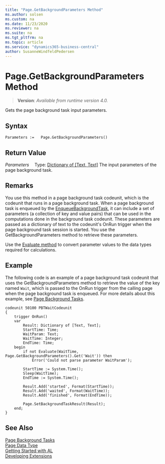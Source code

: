 ```yaml
---
title: "Page.GetBackgroundParameters Method"
ms.author: solsen
ms.custom: na
ms.date: 11/23/2020
ms.reviewer: na
ms.suite: na
ms.tgt_pltfrm: na
ms.topic: article
ms.service: "dynamics365-business-central"
author: SusanneWindfeldPedersen
---
```

[//]: # (START>DO_NOT_EDIT)
[//]: # (IMPORTANT:Do not edit any of the content between here and the END>DO_NOT_EDIT.)
[//]: # (Any modifications should be made in the .xml files in the ModernDev repo.)
# Page.GetBackgroundParameters Method
> **Version**: _Available from runtime version 4.0._

Gets the page background task input parameters.


## Syntax
```
Parameters :=   Page.GetBackgroundParameters()
```


## Return Value
*Parameters*
&emsp;Type: [Dictionary of [Text, Text]](../dictionary/dictionary-data-type.md)
The input parameters of the page background task.


[//]: # (IMPORTANT: END>DO_NOT_EDIT)

## Remarks

You use this method in a page background task codeunit, which is the codeunit that runs in a page background task. When a page background task is enqueued by the [EnqueueBackgroundTask](page-enqueuebackgroundtask-method.md), it can include a set of parameters (a collection of key and value pairs) that can be used in the computations done in the background task codeunit. These parameters are passed as a dictionary of text to the codeunit's OnRun trigger when the page background task session is started. You use the GetBackgroundParameters method to retrieve these parameters.  

Use the [Evaluate method](../system/system-evaluate-method.md) to convert parameter values to the data types required for calculations.

## Example

The following code is an example of a page background task codeunit that uses the GetBackgroundParameters method to retrieve the value of the key named `Wait`, which is passed to the OnRun trigger from the calling page when the page background task is enqueued. For more details about this example, see [Page Background Tasks](../../devenv-page-background-tasks.md).

```al
codeunit 50100 PBTWaitCodeunit
{
    trigger OnRun()
    var
        Result: Dictionary of [Text, Text];
        StartTime: Time;
        WaitParam: Text;
        WaitTime: Integer;
        EndTime: Time;
    begin
        if not Evaluate(WaitTime, Page.GetBackgroundParameters().Get('Wait')) then
            Error('Could not parse parameter WaitParam');

        StartTime := System.Time();
        Sleep(WaitTime);
        EndTime := System.Time();

        Result.Add('started', Format(StartTime));
        Result.Add('waited', Format(WaitTime));
        Result.Add('finished', Format(EndTime));

        Page.SetBackgroundTaskResult(Result);
    end;
}

```

## See Also

[Page Background Tasks](../../devenv-page-background-tasks.md)  
[Page Data Type](page-data-type.md)  
[Getting Started with AL](../../devenv-get-started.md)  
[Developing Extensions](../../devenv-dev-overview.md)
